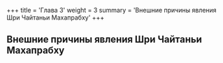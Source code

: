 +++
title = 'Глава 3'
weight = 3
summary = 'Внешние причины явления Шри Чайтаньи Махапрабху'
+++
## Внешние причины явления Шри Чайтаньи Махапрабху